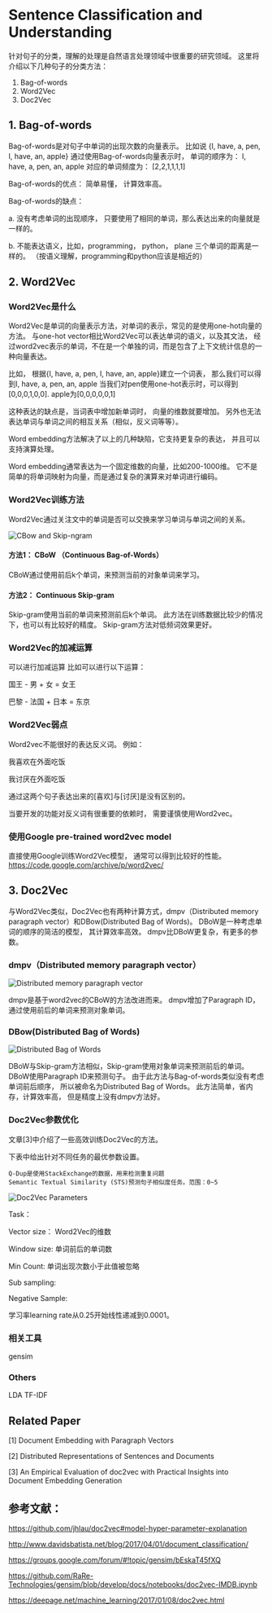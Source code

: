 
# Sentence Classification and Understanding

针对句子的分类，理解的处理是自然语言处理领域中很重要的研究领域。
这里将介绍以下几种句子的分类方法：
1. Bag-of-words
2. Word2Vec
3. Doc2Vec




## 1. Bag-of-words
Bag-of-words是对句子中单词的出现次数的向量表示。 比如说
{I, have, a, pen, I, have, an, apple}
通过使用Bag-of-words向量表示时， 单词的顺序为： 
I, have, a, pen, an, apple
对应的单词频度为：
[2,2,1,1,1,1]

Bag-of-words的优点： 简单易懂， 计算效率高。

Bag-of-words的缺点：

  a. 没有考虑单词的出现顺序， 只要使用了相同的单词，那么表达出来的向量就是一样的。

  b. 不能表达语义，比如，programming， python， plane 三个单词的距离是一样的。 （按语义理解，programming和python应该是相近的）

## 2. Word2Vec

### Word2Vec是什么
Word2Vec是单词的向量表示方法，对单词的表示，常见的是使用one-hot向量的方法。 
与one-hot vector相比Word2Vec可以表达单词的语义，以及其文法， 经过word2vec表示的单词，不在是一个单独的词，而是包含了上下文统计信息的一种向量表达。

比如， 根据{I, have, a, pen, I, have, an, apple}建立一个词表， 那么我们可以得到I, have, a, pen, an, apple
当我们对pen使用one-hot表示时，可以得到[0,0,0,1,0,0].
apple为[0,0,0,0,0,1]

这种表达的缺点是，当词表中增加新单词时， 向量的维数就要增加。 另外也无法表达单词与单词之间的相互关系（相似，反义词等等）。

Word embedding方法解决了以上的几种缺陷，它支持更复杂的表达， 并且可以支持演算处理。

Word embedding通常表达为一个固定维数的向量，比如200-1000维。 它不是简单的将单词映射为向量，而是通过复杂的演算来对单词进行编码。


### Word2Vec训练方法

Word2Vec通过关注文中的单词是否可以交换来学习单词与单词之间的关系。

![CBow and Skip-ngram](/images/201709/word2vec_diagrams.png)

#### 方法1： CBoW （Continuous Bag-of-Words）

CBoW通过使用前后k个单词，来预测当前的对象单词来学习。


#### 方法2： Continuous Skip-gram

Skip-gram使用当前的单词来预测前后k个单词。
此方法在训练数据比较少的情况下，也可以有比较好的精度。
Skip-gram方法对低频词效果更好。


### Word2Vec的加减运算

可以进行加减运算
比如可以进行以下运算：

国王 - 男 + 女 = 女王

巴黎 - 法国 + 日本 = 东京


### Word2Vec弱点

Word2vec不能很好的表达反义词。
例如：

我喜欢在外面吃饭

我讨厌在外面吃饭

通过这两个句子表达出来的[喜欢]与[讨厌]是没有区别的。

当要开发的功能对反义词有很重要的依赖时， 需要谨慎使用Word2vec。

### 使用Google pre-trained word2vec model

直接使用Google训练Word2Vec模型， 通常可以得到比较好的性能。
https://code.google.com/archive/p/word2vec/



## 3. Doc2Vec

与Word2Vec类似，Doc2Vec也有两种计算方式，dmpv（Distributed memory paragraph vector）和DBow(Distributed Bag of Words)。
DBoW是一种考虑单词的顺序的简洁的模型， 其计算效率高效。
dmpv比DBoW更复杂，有更多的参数。

### dmpv（Distributed memory paragraph vector）
![Distributed memory paragraph vector](/images/201709/doc2vec_1.png)

dmpv是基于word2vec的CBoW的方法改进而来。 dmpv增加了Paragraph ID， 通过使用前后的单词来预测对象单词。

### DBow(Distributed Bag of Words)
![Distributed Bag of Words](/images/201709/doc2vec_2.png)

DBoW与Skip-gram方法相似，Skip-gram使用对象单词来预测前后的单词。
DBoW使用Paragraph ID来预测句子。 由于此方法与Bag-of-words类似没有考虑单词前后顺序， 所以被命名为Distributed Bag of Words。
此方法简单，省内存，计算效率高， 但是精度上没有dmpv方法好。


### Doc2Vec参数优化

文章[3]中介绍了一些高效训练Doc2Vec的方法。

下表中给出针对不同任务的最优参数设置。 

    Q-Dup是使用StackExchange的数据，用来检测重复问题
    Semantic Textual Similarity (STS)预测句子相似度任务。范围：0~5

![Doc2Vec Parameters](/images/201709/doc2vec_para.png)

Task： 

Vector size： Word2Vec的维数

Window size: 单词前后的单词数

Min Count: 单词出现次数小于此值被忽略

Sub sampling: 

Negative Sample: 

学习率learning rate从0.25开始线性递减到0.0001。

### 相关工具
gensim


### Others
LDA
TF-IDF

## Related Paper
[1] Document Embedding with Paragraph Vectors

[2] Distributed Representations of Sentences and Documents

[3] An Empirical Evaluation of doc2vec with Practical Insights into Document Embedding Generation

## 参考文献：

https://github.com/jhlau/doc2vec#model-hyper-parameter-explanation

http://www.davidsbatista.net/blog/2017/04/01/document_classification/

https://groups.google.com/forum/#!topic/gensim/bEskaT45fXQ

https://github.com/RaRe-Technologies/gensim/blob/develop/docs/notebooks/doc2vec-IMDB.ipynb

https://deepage.net/machine_learning/2017/01/08/doc2vec.html


